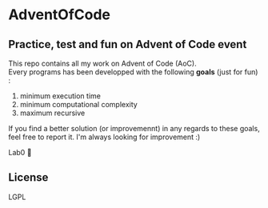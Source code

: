 # AdventOfCode
## Practice, test and fun on Advent of Code event
This repo contains all my work on Advent of Code (AoC).  
Every programs has been developped with the following **goals** (just for fun) :
1. minimum execution time
2. minimum computational complexity
3. maximum recursive

If you find a better solution (or improvemennt) in any regards to these goals, feel free to report it.
I'm always looking for improvement :)

Lab0 :penguin:

## License
LGPL